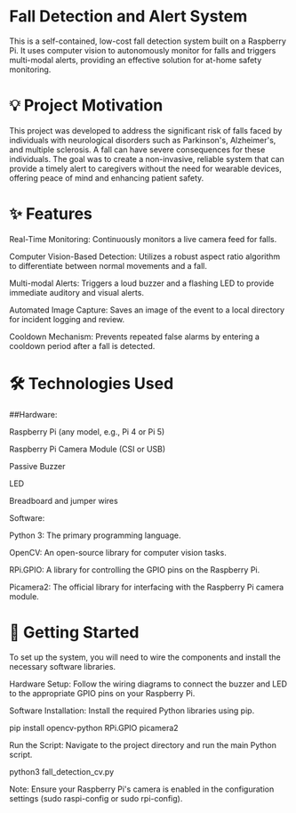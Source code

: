 # Fall Detection and Alert System

This is a self-contained, low-cost fall detection system built on a Raspberry Pi. It uses computer vision to autonomously monitor for falls and triggers multi-modal alerts, providing an effective solution for at-home safety monitoring.

# 💡 Project Motivation

This project was developed to address the significant risk of falls faced by individuals with neurological disorders such as Parkinson's, Alzheimer's, and multiple sclerosis. A fall can have severe consequences for these individuals. The goal was to create a non-invasive, reliable system that can provide a timely alert to caregivers without the need for wearable devices, offering peace of mind and enhancing patient safety.

# ✨ Features

Real-Time Monitoring: Continuously monitors a live camera feed for falls.

Computer Vision-Based Detection: Utilizes a robust aspect ratio algorithm to differentiate between normal movements and a fall.

Multi-modal Alerts: Triggers a loud buzzer and a flashing LED to provide immediate auditory and visual alerts.

Automated Image Capture: Saves an image of the event to a local directory for incident logging and review.

Cooldown Mechanism: Prevents repeated false alarms by entering a cooldown period after a fall is detected.

# 🛠️ Technologies Used

##Hardware:

Raspberry Pi (any model, e.g., Pi 4 or Pi 5)

Raspberry Pi Camera Module (CSI or USB)

Passive Buzzer

LED

Breadboard and jumper wires

Software:

Python 3: The primary programming language.

OpenCV: An open-source library for computer vision tasks.

RPi.GPIO: A library for controlling the GPIO pins on the Raspberry Pi.

Picamera2: The official library for interfacing with the Raspberry Pi camera module.

# 🚀 Getting Started
To set up the system, you will need to wire the components and install the necessary software libraries.

Hardware Setup: Follow the wiring diagrams to connect the buzzer and LED to the appropriate GPIO pins on your Raspberry Pi.

Software Installation: Install the required Python libraries using pip.

pip install opencv-python RPi.GPIO picamera2

Run the Script: Navigate to the project directory and run the main Python script.

python3 fall_detection_cv.py

Note: Ensure your Raspberry Pi's camera is enabled in the configuration settings (sudo raspi-config or sudo rpi-config).
